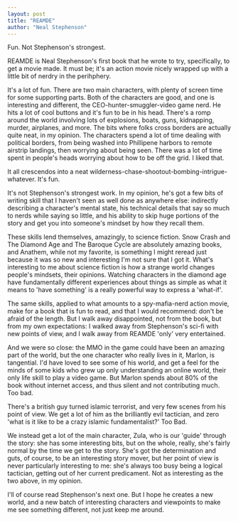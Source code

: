 ```yaml
---
layout: post
title: "REAMDE"
author: "Neal Stephenson"
---
```

Fun. Not Stephenson's strongest.

REAMDE is Neal Stephenson's first book that he wrote to try, specifically, to
get a movie made. It must be; it's an action movie nicely wrapped up with a
little bit of nerdry in the perihphery. 

It's a lot of fun. There are two main characters, with plenty of screen time
for some supporting parts. Both of the characters are good, and one is
interesting and different, the CEO-hunter-smuggler-video game nerd. He hits a
lot of cool buttons and it's fun to be in his head. There's a romp around the
world involving lots of explosions, boats, guns, kidnapping, murder, airplanes,
and more. The bits where folks cross borders are actually quite neat, in my
opinion. The characters spend a lot of time dealing with political borders,
from being washed into Phillipene harbors to remote airstrip landings, then
worrying about being seen. There was a lot of time spent in people's heads
worrying about how to be off the grid. I liked that.

It all crescendos into a neat
wilderness-chase-shootout-bombing-intrigue-whatever. It's fun.

It's not Stephenson's strongest work. In my opinion, he's got a few bits of
writing skill that I haven't seen as well done as anywhere else: indirectly
describing a character's mental state, his technical details that say so much
to nerds while saying so little, and his ability to skip huge portions of the
story and get you into someone's mindset by how they recall them.

These skills lend themselves, amazingly, to science fiction. Snow Crash and The
Diamond Age and The Baroque Cycle are absolutely amazing books, and Anathem,
while not my favorite, is something I might reread just because it was so new
and interesting I'm not sure that I got it. What's interesting to me about
science fiction is how a strange world changes people's mindsets, their
opinions. Watching characters in the diamond age have fundamentally different
experiences about things as simple as what it means to 'have something' is a
really powerful way to express a 'what-if'.

The same skills, applied to what amounts to a spy-mafia-nerd action movie, make
for a book that is fun to read, and that I would recommend: don't be afraid of
the length. But I walk away disappointed, not from the book, but from my own
expectations: I walked away from Stephenson's sci-fi with new points of view,
and I walk away from REAMDE 'only' very entertained.

And we were so close: the MMO in the game could have been an amazing part of
the world, but the one character who really lives in it, Marlon, is tangential.
I'd have loved to see some of his world, and get a feel for the minds of some
kids who grew up only understanding an online world, their only life skill to
play a video game. But Marlon spends about 80% of the book without internet
access, and thus silent and not contributing much. Too bad.

There's a british guy turned islamic terrorist, and very few scenes from his
point of view. We get a lot of him as the brilliantly evil tactician, and zero
'what is it like to be a crazy islamic fundamentalist?' Too Bad.

We instead get a lot of the main character, Zula, who is our 'guide' through
the story: she has some interesting bits, but on the whole, really, she's
fairly normal by the time we get to the story. She's got the determination and
guts, of course, to be an interesting story mover, but her point of view is
never particularly interesting to me: she's always too busy being a logical
tactician, getting out of her current predicament. Not as interesting as the
two above, in my opinion.

I'll of course read Stephenson's next one. But I hope he creates a new world,
and a new batch of interesting characters and viewpoints to make me see
something different, not just keep me around.





